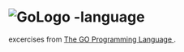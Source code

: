 # ![GoLogo](https://golang.org/lib/godoc/images/go-logo-blue.svg "golang.org") -language
excercises from [The GO Programming Language ](https://www.amazon.com/Programming-Language-Addison-Wesley-Professional-Computing-ebook/dp/B0184N7WWS).


